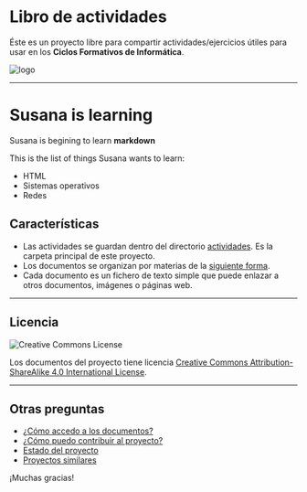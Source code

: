 # Libro de actividades

Éste es un proyecto libre para compartir actividades/ejercicios útiles para usar en los **Ciclos Formativos de Informática**.

![logo](./docs/logo.png)

---
# Susana is learning
Susana is begining to learn **markdown**

This is the list of things Susana wants to learn:

* HTML
* Sistemas operativos
* Redes




## Características

* Las actividades se guardan dentro del directorio [actividades](./actividades). Es la carpeta principal de este proyecto.
* Los documentos se organizan por materias de la [siguiente forma](./actividades/README.md).
* Cada documento es un fichero de texto simple que puede enlazar a otros documentos, imágenes o páginas web.

---

## Licencia

![Creative Commons License](https://i.creativecommons.org/l/by-sa/4.0/88x31.png)

Los documentos del proyecto tiene licencia [Creative Commons Attribution-ShareAlike 4.0 International License](http://creativecommons.org/licenses/by-sa/4.0/).

---

## Otras preguntas

* [¿Cómo accedo a los documentos?](./docs/acceso.md)
* [¿Cómo puedo contribuir al proyecto?](./docs/contribuciones.md)
* [Estado del proyecto](./docs/estado.md)
* [Proyectos similares](./docs/proyectos-similares.md)

¡Muchas gracias!

